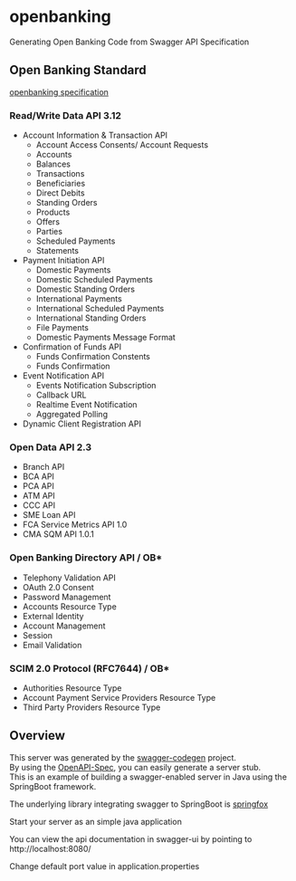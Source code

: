 # openbanking

Generating Open Banking Code from Swagger API Specification

## Open Banking Standard

[openbanking specification](https://openbanking.atlassian.net/wiki/spaces/DZ/pages/16385802/Specifications)


### Read/Write Data API 3.12

* Account Information & Transaction API
    - Account Access Consents/ Account Requests
    - Accounts
    - Balances
    - Transactions
    - Beneficiaries
    - Direct Debits
    - Standing Orders
    - Products
    - Offers
    - Parties
    - Scheduled Payments
    - Statements
* Payment Initiation API
    - Domestic Payments
    - Domestic Scheduled Payments
    - Domestic Standing Orders
    - International Payments
    - International Scheduled Payments
    - International Standing Orders
    - File Payments
    - Domestic Payments Message Format
* Confirmation of Funds API
    - Funds Confirmation Constents
    - Funds Confirmation
* Event Notification API
    - Events Notification Subscription
    - Callback URL
    - Realtime Event Notification
    - Aggregated Polling
* Dynamic Client Registration API


### Open Data API 2.3

* Branch API
* BCA API
* PCA API
* ATM API
* CCC API
* SME Loan API
* FCA Service Metrics API 1.0
* CMA SQM API 1.0.1


### Open Banking Directory API / OB*

* Telephony Validation API
* OAuth 2.0 Consent
* Password Management
* Accounts Resource Type
* External Identity
* Account Management
* Session
* Email Validation


### SCIM 2.0 Protocol (RFC7644) / OB*

* Authorities Resource Type
* Account Payment Service Providers Resource Type
* Third Party Providers Resource Type


## Overview  
This server was generated by the [swagger-codegen](https://github.com/swagger-api/swagger-codegen) project.  
By using the [OpenAPI-Spec](https://github.com/swagger-api/swagger-core), you can easily generate a server stub.  
This is an example of building a swagger-enabled server in Java using the SpringBoot framework.  

The underlying library integrating swagger to SpringBoot is [springfox](https://github.com/springfox/springfox)  

Start your server as an simple java application  

You can view the api documentation in swagger-ui by pointing to  
http://localhost:8080/  

Change default port value in application.properties